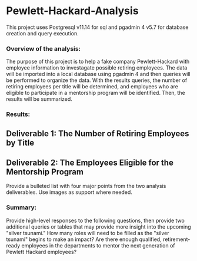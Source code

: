 # Pewlett-Hackard-Analysis

This project uses Postgresql v11.14 for sql and pgadmin 4 v5.7 for database creation and query execution. 

### Overview of the analysis: 

The purpose of this project is to help a fake company Pewlett-Hackard with employee information to investagate possible retiring employees. The data will be imported into a local database using pgadmin 4 and then queries will be performed to organize the data. With the results queries, the number of retiring employees per title will be determined, and employees who are eligible to participate in a mentorship program will be identified. Then, the results will be summarized.

### Results: 

## Deliverable 1: The Number of Retiring Employees by Title

## Deliverable 2: The Employees Eligible for the Mentorship Program

Provide a bulleted list with four major points from the two analysis deliverables. Use images as support where needed.

### Summary: 

Provide high-level responses to the following questions, then provide two additional queries or tables that may provide more insight into the upcoming "silver tsunami."
How many roles will need to be filled as the "silver tsunami" begins to make an impact?
Are there enough qualified, retirement-ready employees in the departments to mentor the next generation of Pewlett Hackard employees?
